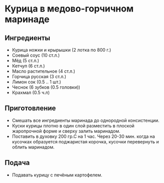 # Курица в медово-горчичном маринаде

## Ингредиенты
* Курица ножки и крырышки (2 лотка по 800 г.)
* Соевый соус (10 ст.л.)
* Мёд (5 ст.л.)
* Кетчуп (6 ст.л.)
* Масло растительное (4 ст.л.)
* Горчица русская (3 ст.л.)
* Лимон сок (0.5 .. 1 шт.)
* Чеснок (6 зубков (0.5 головки))
* Крахмал (0.5 ч.л)

## Приготовление
* Смешать все ингредиенты маринада до однородной консистенции.
* Куски курицы плотно в один слой разместить в плоской жаропрочной форме и сверху залить маринадом.
* Поставить в духовку 200 гр.С на 1 час. 
  Через 20-30 мин. когда на кусочках образуется поджаристая корочка, кусочки перевернуть и облить маринадом.

## Подача
* Подавать курицу с печёным картофелем.
